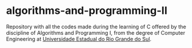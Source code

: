 # algorithms-and-programming-II
 Repository with all the codes made during the learning of C offered by the discipline of Algorithms and Programming I, from the degree of Computer Engineering at [Universidade Estadual do Rio Grande do Sul](https://www.uergs.edu.br/inicial).
